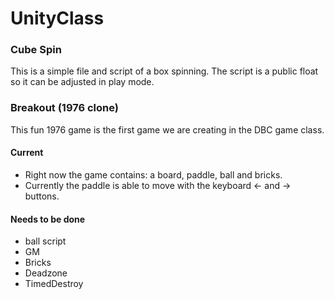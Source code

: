 # UnityClass

### Cube Spin
  This is a simple file and script of a box spinning.
  The script is a public float so it can be adjusted in play mode.

### Breakout (1976 clone)
  This fun 1976 game is the first game we are creating in the DBC game class.
  
#### Current

- Right now the game contains: a board, paddle, ball and bricks.
- Currently the paddle is able to move with the keyboard <- and -> buttons.
  
#### Needs to be done
- ball script
- GM
- Bricks
- Deadzone
- TimedDestroy

